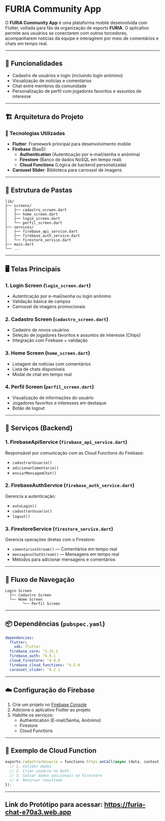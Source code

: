 
# FURIA Community App

O **FURIA Community App** é uma plataforma mobile desenvolvida com Flutter, voltada para fãs da organização de esports **FURIA**. O aplicativo permite aos usuários se conectarem com outros torcedores, acompanharem notícias da equipe e interagirem por meio de comentários e chats em tempo real.

---

## 📱 Funcionalidades

- Cadastro de usuários e login (incluindo login anônimo)
- Visualização de notícias e comentários
- Chat entre membros da comunidade
- Personalização de perfil com jogadores favoritos e assuntos de interesse

---

## 🏗️ Arquitetura do Projeto

### 🧰 Tecnologias Utilizadas

- **Flutter**: Framework principal para desenvolvimento mobile
- **Firebase** (BaaS):
  - **Authentication** (Autenticação por e-mail/senha e anônima)
  - **Firestore** (Banco de dados NoSQL em tempo real)
  - **Cloud Functions** (Lógica de backend personalizada)
- **Carousel Slider**: Biblioteca para carrossel de imagens

---

## 📁 Estrutura de Pastas

```
lib/
├── screens/
│   ├── cadastro_screen.dart
│   ├── home_screen.dart
│   ├── login_screen.dart
│   └── perfil_screen.dart
├── services/
│   ├── firebase_api_service.dart
│   ├── firebase_auth_service.dart
│   └── firestore_service.dart
├── main.dart
└── ...
```

---

## 🖥️ Telas Principais

### 1. **Login Screen** (`login_screen.dart`)

- Autenticação por e-mail/senha ou login anônimo
- Validação básica de campos
- Carrossel de imagens promocionais

### 2. **Cadastro Screen** (`cadastro_screen.dart`)

- Cadastro de novos usuários
- Seleção de jogadores favoritos e assuntos de interesse (Chips)
- Integração com Firebase + validação

### 3. **Home Screen** (`home_screen.dart`)

- Listagem de notícias com comentários
- Lista de chats disponíveis
- Modal de chat em tempo real

### 4. **Perfil Screen** (`perfil_screen.dart`)

- Visualização de informações do usuário
- Jogadores favoritos e interesses em destaque
- Botão de logout

---

## 🔌 Serviços (Backend)

### 1. **FirebaseApiService** (`firebase_api_service.dart`)

Responsável por comunicação com as Cloud Functions do Firebase:

- `cadastrarUsuario()`
- `adicionarComentario()`
- `enviarMensagemChat()`

### 2. **FirebaseAuthService** (`firebase_auth_service.dart`)

Gerencia a autenticação:

- `autoLogin()`
- `cadastrarUsuario()`
- `logout()`

### 3. **FirestoreService** (`firestore_service.dart`)

Gerencia operações diretas com o Firestore:

- `comentariosStream()` — Comentários em tempo real
- `mensagensChatStream()` — Mensagens em tempo real
- Métodos para adicionar mensagens e comentários

---

## 🔄 Fluxo de Navegação

```
Login Screen
  ├── Cadastro Screen
  └── Home Screen
        └── Perfil Screen
```

---

## 📦 Dependências (`pubspec.yaml`)

```yaml
dependencies:
  flutter:
    sdk: flutter
  firebase_core: ^2.15.1
  firebase_auth: ^4.9.1
  cloud_firestore: ^4.9.0
  firebase_cloud_functions: ^4.5.0
  carousel_slider: ^4.2.1
```

---

## ☁️ Configuração do Firebase

1. Crie um projeto no [Firebase Console](https://console.firebase.google.com/)
2. Adicione o aplicativo Flutter ao projeto
3. Habilite os serviços:
   - Authentication (E-mail/Senha, Anônimo)
   - Firestore
   - Cloud Functions

---

## 🔧 Exemplo de Cloud Function

```javascript
exports.cadastrarUsuario = functions.https.onCall(async (data, context) => {
  // 1. Validar dados
  // 2. Criar usuário no Auth
  // 3. Salvar dados adicionais no Firestore
  // 4. Retornar resultado
});
```

---

## Link do Protótipo para acessar: https://furia-chat-e70a3.web.app

